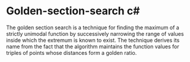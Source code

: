 # Golden-section-search c#

The golden section search is a technique for finding the maximum of a strictly unimodal function by successively narrowing the range of values inside which the extremum is known to exist. 
The technique derives its name from the fact that the algorithm maintains the function values for triples of points whose distances form a golden ratio.
